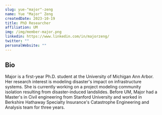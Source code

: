 ```yaml
---
slug: yue-"major"-zeng
name: Yue "Major" Zeng
createdDate: 2023-10-19
title: PhD Researcher
affiliation: UM
img: /img/member-major.png
linkedin: https://www.linkedin.com/in/majorzeng/
twitter: ""
personalWebsite: ""
---
```


## Bio
Major is a first-year Ph.D. student at the University of Michigan Ann Arbor. Her research interest is modeling disaster's impact on infrastructure systems. She is currently working on a project modeling community isolation resulting from disaster-induced landslides. Before UM, Major had a Master's in Civil engineering from Stanford University and worked in Berkshire Hathaway Specialty Insurance's Catastrophe Engineering and Analysis team for three years. 